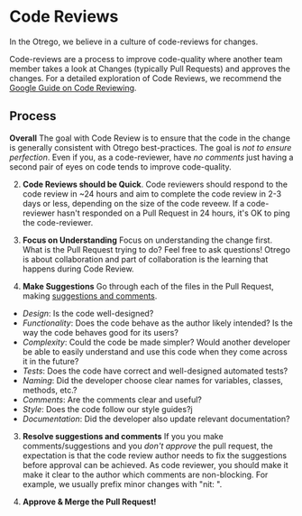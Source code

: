 # Code Reviews

In the Otrego, we believe in a culture of code-reviews for changes.

Code-reviews are a process to improve code-quality where another team member
takes a look at Changes (typically Pull Requests) and approves the changes. For
a detailed exploration of Code Reviews, we recommend the
[Google Guide on Code  Reviewing](https://google.github.io/eng-practices/review/).

## Process

**Overall** The goal with Code Review is to ensure that the code in the change
is generally consistent with Otrego best-practices. The goal is *not to ensure
perfection*. Even if you, as a code-reviewer, have *no comments* just having a
second pair of eyes on code tends to improve code-quality.

2.  **Code Reviews should be Quick**. Code reviewers should respond to the code
    review in ~24 hours and aim to complete the code review in 2-3 days or
    less, depending on the size of the code reveew. If a code-reviewer hasn't
    responded on a Pull Request in 24 hours, it's OK to ping the code-reviewer.

1.  **Focus on Understanding** Focus on understanding the change first. What is
    the Pull Request trying to do? Feel free to ask questions! Otrego is about
    collaboration and part of collaboration is the learning that happens during
    Code Review.

2.  **Make Suggestions** Go through each of the files in the Pull Request, making
    [suggestions and comments](https://google.github.io/eng-practices/review/).

  *   *Design*: Is the code well-designed?
  *   *Functionality*: Does the code behave as the author likely intended? Is
      the way the code behaves good for its users?
  *   *Complexity*: Could the code be made simpler? Would another developer be
      able to easily understand and use this code when they come across it in
      the future?
  *   *Tests*: Does the code have correct and well-designed automated tests?
  *   *Naming*: Did the developer choose clear names for variables, classes,
      methods, etc.?
  *   *Comments*: Are the comments clear and useful?
  *   *Style*: Does the code follow our style guides?j
  *   *Documentation*: Did the developer also update relevant documentation?


3.  **Resolve suggestions and comments** If you you make comments/suggestions
    and you *don't approve* the pull request, the expectation is that the code
    review author needs to fix the suggestions before approval can be achieved.
    As code reviewer, you should make it make it clear to the author which
    comments are non-blocking. For example, we usually prefix minor changes
    with "nit: ".

4.  **Approve & Merge the Pull Request!**
